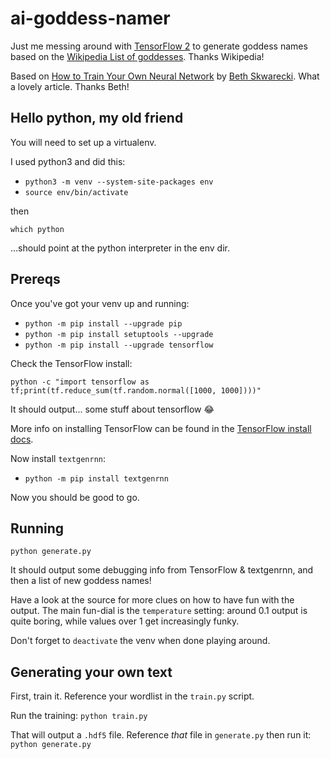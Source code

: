 # ai-goddess-namer

Just me messing around with [TensorFlow 2](https://www.tensorflow.org/) to generate goddess names based on the [Wikipedia List of goddesses](https://en.wikipedia.org/wiki/List_of_goddesses). Thanks Wikipedia!

Based on [How to Train Your Own Neural Network](https://lifehacker.com/we-trained-an-ai-to-generate-lifehacker-headlines-1826616918) by [Beth Skwarecki](https://kinja.com/bethskw).  What a lovely article. Thanks Beth!

## Hello python, my old friend

You will need to set up a virtualenv.

I used python3 and did this:
 - `python3 -m venv --system-site-packages env`
 - `source env/bin/activate`

then

`which python`

…should point at the python interpreter in the env dir.

## Prereqs

Once you've got your venv up and running:

 - `python -m pip install --upgrade pip`
 - `python -m pip install setuptools --upgrade`
 - `python -m pip install --upgrade tensorflow`
    
Check the TensorFlow install:

`python -c "import tensorflow as tf;print(tf.reduce_sum(tf.random.normal([1000, 1000])))"`

It should output... some stuff about tensorflow :joy:

More info on installing TensorFlow can be found in the [TensorFlow install docs](https://www.tensorflow.org/install).

Now install `textgenrnn`:

 - `python -m pip install textgenrnn`

Now you should be good to go.

## Running

`python generate.py`

It should output some debugging info from TensorFlow & textgenrnn, and then a list of new goddess names!

Have a look at the source for more clues on how to have fun with the output. The main fun-dial is the `temperature` setting: around 0.1 output is quite boring, while values over 1 get increasingly funky.

Don't forget to `deactivate` the venv when done playing around.

## Generating your own text

First, train it. Reference your wordlist in the `train.py` script.

Run the training:
`python train.py`

That will output a `.hdf5` file. Reference _that_ file in `generate.py` then run it:
`python generate.py`


